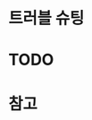 # 트러블 슈팅
<!-- 진행한 트러블 슈팅이 있다면 작성해주세요. -->
# TODO
<!-- Issue TODO에서 진행한 사항들을 체크해주세요. -->
# 참고
<!-- 참고한 사항이 있다면 작성해주세요. -->